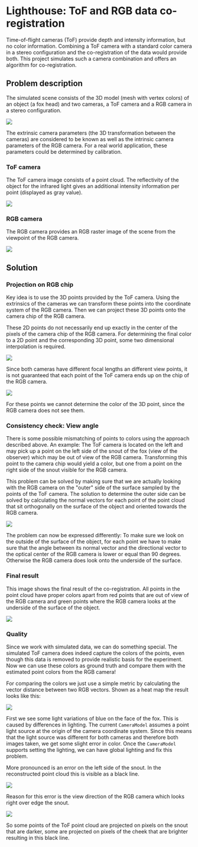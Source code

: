# Lighthouse: ToF and RGB data co-registration

Time-of-flight cameras (ToF) provide depth and intensity information, but no color information. Combining a ToF camera with a standard color camera in a stereo configuration and the co-registration of the data would provide both. This project simulates such a camera combination and offers an algorithm for co-registration.

## Problem description

The simulated scene consists of the 3D model (mesh with vertex colors) of an object (a fox head) and two cameras, a ToF camera and a RGB camera in a stereo configuration.

![](images/scene.png)

The extrinsic camera parameters (the 3D transformation between the cameras) are considered to be known as well as the intrinsic camera parameters of the RGB camera. For a real world application, these parameters could be determined by calibration.

### ToF camera

The ToF camera image consists of a point cloud. The reflectivity of the object for the infrared light gives an additional intensity information per point (displayed as gray value).

![](images/pcl_gray_scaled.png)

### RGB camera

The RGB camera provides an RGB raster image of the scene from the viewpoint of the RGB camera.

![](images/rgb_image_scaled.png)

## Solution

### Projection on RGB chip

Key idea is to use the 3D points provided by the ToF camera. Using the extrinsics of the cameras we can transform these points into the coordinate system of the RGB camera. Then we can project these 3D points onto the camera chip of the RGB camera.

These 2D points do not necessarily end up exactly in the center of the pixels of the camera chip of the RGB camera. For determining the final color to a 2D point and the corresponding 3D point, some two dimensional interpolation is required.

![](images/rgb_image_points_scaled_zoom.png)

Since both cameras have different focal lengths an different view points, it is not guaranteed that each point of the ToF camera ends up on the chip of the RGB camera.

![](images/rgb_image_points_scaled.png)

For these points we cannot determine the color of the 3D point, since the RGB camera does not see them.

### Consistency check: View angle

There is some possible mismatching of points to colors using the approach described above. An example: The ToF camera is located on the left and may pick up a point on the left side of the snout of the fox (view of the observer) which may be out of view of the RGB camera. Transforming this point to the camera chip would yield a color, but one from a point on the right side of the snout visible for the RGB camera.

This problem can be solved by making sure that we are actually looking with the RGB camera on the "outer" side of the surface sampled by the points of the ToF camera. The solution to determine the outer side can be solved by calculating the normal vectors for each point of the point cloud that sit orthogonally on the surface of the object and oriented towards the RGB camera.

![](images/pcl_gray_normals_scaled.png)

The problem can now be expressed differently: To make sure we look on the outside of the surface of the object, for each point we have to make sure that the angle between its normal vector and the directional vector to the optical center of the RGB camera is lower or equal than 90 degrees. Otherwise the RGB camera does look onto the underside of the surface.

### Final result

This image shows the final result of the co-registration. All points in the point cloud have proper colors apart from red points that are out of view of the RGB camera and green points where the RGB camera looks at the underside of the surface of the object.

![](images/pcl_result.png)

### Quality

Since we work with simulated data, we can do something special. The simulated ToF camera does indeed capture the colors of the points, even though this data is removed to provide realistic basis for the experiment. Now we can use these colors as ground truth and compare them with the estimated point colors from the RGB camera!

For comparing the colors we just use a simple metric by calculating the vector distance between two RGB vectors. Shown as a heat map the result looks like this:

![](images/pcl_quality.png)

First we see some light variations of blue on the face of the fox. This is caused by differences in lighting. The current `CameraModel` assumes a point light source at the origin of the camera coordinate system. Since this means that the light source was different for both cameras and therefore both images taken, we get some slight error in color. Once the `CameraModel` supports setting the lighting, we can have global lighting and fix this problem.

More pronounced is an error on the left side of the snout. In the reconstructed point cloud this is visible as a black line.

![](images/snout_error.png)

Reason for this error is the view direction of the RGB camera which looks right over edge the snout.

![](images/snout_reason.png)

So some points of the ToF point cloud are projected on pixels on the snout that are darker, some are projected on pixels of the cheek that are brighter resulting in this black line.


